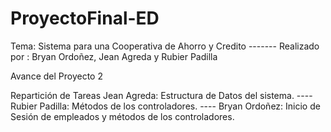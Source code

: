 # ProyectoFinal-ED
Tema: Sistema para una Cooperativa de Ahorro y Credito   -------  Realizado por : Bryan Ordoñez, Jean Agreda y Rubier Padilla

Avance del Proyecto 2

Repartición de Tareas
Jean Agreda: Estructura de Datos del sistema. ----
Rubier Padilla: Métodos de los controladores. ----
Bryan Ordoñez: Inicio de Sesión de empleados y métodos de los controladores.
